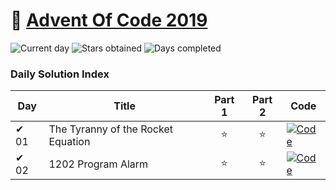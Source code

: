 # 🎄 [Advent Of Code 2019](https://adventofcode.com/2019)

![Current day](https://img.shields.io/badge/Day-25-blue)
![Stars obtained](https://img.shields.io/badge/Stars%20Obtained%20⭐-4-yellow)
![Days completed](https://img.shields.io/badge/Days%20Completed-2-red)

### Daily Solution Index

| Day  | Title                              | Part 1 | Part 2 | Code                                                                                                                             |
|------|------------------------------------|:------:|:------:|----------------------------------------------------------------------------------------------------------------------------------|
| ✔ 01 | The Tyranny of the Rocket Equation |   ⭐    |   ⭐    | [![Code](https://img.shields.io/badge/Code-grey?style=for-the-badge&logo=Kotlin)](src/main/kotlin/de/nosswald/aoc/days/Day01.kt) |
| ✔ 02 | 1202 Program Alarm                 |   ⭐    |   ⭐    | [![Code](https://img.shields.io/badge/Code-grey?style=for-the-badge&logo=Kotlin)](src/main/kotlin/de/nosswald/aoc/days/Day02.kt) |
